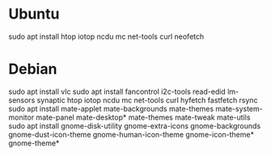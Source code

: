 # Ubuntu
sudo apt install htop iotop ncdu mc net-tools curl neofetch

# Debian
sudo apt install vlc
sudo apt install fancontrol i2c-tools read-edid lm-sensors synaptic htop iotop ncdu mc net-tools curl hyfetch fastfetch rsync
sudo apt install mate-applet mate-backgrounds mate-themes mate-system-monitor mate-panel mate-desktop* mate-themes mate-tweak mate-utils
sudo apt install gnome-disk-utility gnome-extra-icons gnome-backgrounds gnome-dust-icon-theme gnome-human-icon-theme gnome-icon-theme* gnome-theme*
